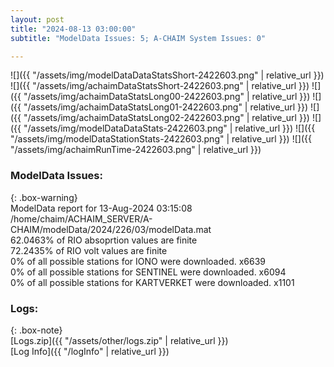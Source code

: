 ```yaml
---
layout: post
title: "2024-08-13 03:00:00"
subtitle: "ModelData Issues: 5; A-CHAIM System Issues: 0"

---
```


![]({{ "/assets/img/modelDataDataStatsShort-2422603.png" | relative_url }})
![]({{ "/assets/img/achaimDataStatsShort-2422603.png" | relative_url }})
![]({{ "/assets/img/achaimDataStatsLong00-2422603.png" | relative_url }})
![]({{ "/assets/img/achaimDataStatsLong01-2422603.png" | relative_url }})
![]({{ "/assets/img/achaimDataStatsLong02-2422603.png" | relative_url }})
![]({{ "/assets/img/modelDataDataStats-2422603.png" | relative_url }})
![]({{ "/assets/img/modelDataStationStats-2422603.png" | relative_url }})
![]({{ "/assets/img/achaimRunTime-2422603.png" | relative_url }})


### ModelData Issues:  
  
{: .box-warning}  
 ModelData report for 13-Aug-2024 03:15:08   
 /home/chaim/ACHAIM_SERVER/A-CHAIM/modelData/2024/226/03/modelData.mat   
 62.0463% of RIO absoprtion values are finite   
 72.2435% of RIO volt values are finite   
 0% of all possible stations for IONO were downloaded. x6639   
 0% of all possible stations for SENTINEL were downloaded. x6094   
 0% of all possible stations for KARTVERKET were downloaded. x1101   
  


### Logs:  
  
{: .box-note}  
[Logs.zip]({{ "/assets/other/logs.zip" | relative_url }})  
[Log Info]({{ "/logInfo" | relative_url }})  
